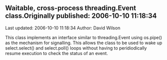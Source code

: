 ## Waitable, cross-process threading.Event class.Originally published: 2006-10-10 11:18:34 
Last updated: 2006-10-10 11:18:34 
Author: David Wilson 
 
This class implements an interface similar to threading.Event using os.pipe() as the mechanism for signalling. This allows the class to be used to wake up select.select() and select.poll() loops without having to peridiodically resume execution to check the status of an event.